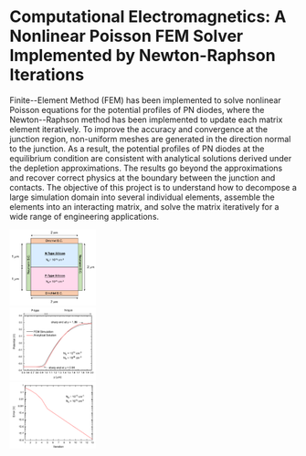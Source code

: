 # Computational Electromagnetics: A Nonlinear Poisson FEM Solver Implemented by Newton-Raphson Iterations
 
Finite--Element Method (FEM) has been implemented to solve nonlinear Poisson equations for the potential profiles of PN diodes, where the Newton--Raphson method has been implemented to update each matrix element iteratively. To improve the accuracy and convergence at the junction region, non-uniform meshes are generated in the direction normal to the junction. As a result, the potential profiles of PN diodes at the equilibrium condition are consistent with analytical solutions derived under the depletion approximations.  The results go beyond the approximations and recover correct physics at the boundary between the junction and contacts.  The objective of this project is to understand how to decompose a large simulation domain into several individual elements, assemble the elements into an interacting matrix, and solve the matrix iteratively for a wide range of engineering applications. 

<div class="row">
  <div class="column">
    <img src="img/geo.png" alt="Simulation Domain" style="width:30%">
  </div>
  <div class="column">
    <img src="img/pot.png" alt="Accurate Results" style="width:30%"> 
  </div>
  <div class="column">
    <img src="img/error.png" alt="Quadratic Convergence" style="width:30%"> 
  </div>
</div>